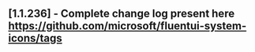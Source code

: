 ## [1.1.236] - Complete change log present here https://github.com/microsoft/fluentui-system-icons/tags